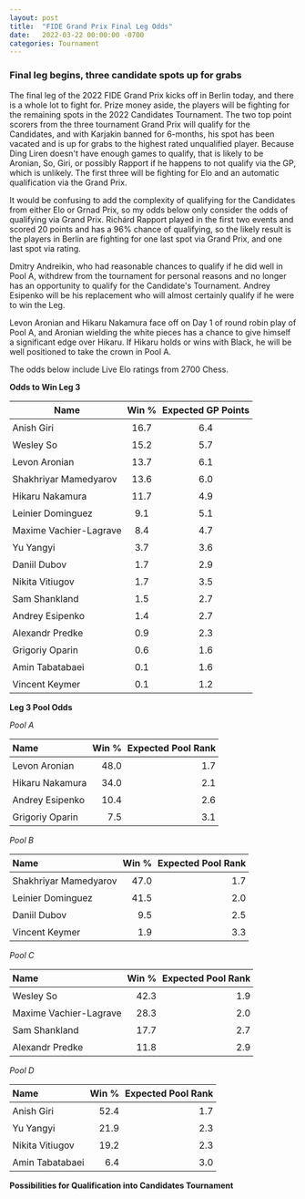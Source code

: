 ```yaml
---
layout: post
title:  "FIDE Grand Prix Final Leg Odds"
date:   2022-03-22 00:00:00 -0700
categories: Tournament
---
```


<script src="https://cdn.plot.ly/plotly-latest.min.js"></script> 

<style>
    table th, table td { padding: 5px 5px; }
    #content-desktop {display: block;}
    #content-mobile {display: none;}
    @media screen and (max-width: 768px) {
    #content-desktop {display: none;}
    #content-mobile {display: block;}
}
</style>

### Final leg begins, three candidate spots up for grabs

The final leg of the 2022 FIDE Grand Prix kicks off in Berlin today, and there is a whole lot to fight for. Prize money aside, the players will be fighting for the remaining spots in the 2022 Candidates Tournament. The two top point scorers from the three tournament Grand Prix will qualify for the Candidates, and with Karjakin banned for 6-months, his spot has been vacated and is up for grabs to the highest rated unqualified player. Because Ding Liren doesn't have enough games to qualify, that is likely to be Aronian, So, Giri, or possibly Rapport if he happens to not qualify via the GP, which is unlikely. The first three will be fighting for Elo and an automatic qualification via the Grand Prix.

It would be confusing to add the complexity of qualifying for the Candidates from either Elo or Grnad Prix, so my odds below only consider the odds of qualifying via Grand Prix. Richárd Rapport played in the first two events and scored 20 points and has a 96% chance of qualifying, so the likely result is the players in Berlin are fighting for one last spot via Grand Prix, and one last spot via rating.

Dmitry Andreikin, who had reasonable chances to qualify if he did well in Pool A, withdrew from the tournament for personal reasons and no longer has an opportunity to qualify for the Candidate's Tournament. Andrey Esipenko will be his replacement who will almost certainly qualify if he were to win the Leg.

Levon Aronian and Hikaru Nakamura face off on Day 1 of round robin play of Pool A, and Aronian wielding the white pieces has a chance to give himself a significant edge over Hikaru. If Hikaru holds or wins with Black, he will be well positioned to take the crown in Pool A.

The odds below include Live Elo ratings from 2700 Chess.

**Odds to Win Leg 3**

| Name                   | Win % |   Expected GP Points |
|------------------------|:-------:|:----------------------:|
| Anish Giri             |  16.7 |                  6.4 |
| Wesley So              |  15.2 |                  5.7 |
| Levon Aronian          |  13.7 |                  6.1 |
| Shakhriyar Mamedyarov  |  13.6 |                  6.0 |
| Hikaru Nakamura        |  11.7 |                  4.9 |
| Leinier Dominguez      |   9.1 |                  5.1 |
| Maxime Vachier-Lagrave |   8.4 |                  4.7 |
| Yu Yangyi              |   3.7 |                  3.6 |
| Daniil Dubov           |   1.7 |                  2.9 |
| Nikita Vitiugov        |   1.7 |                  3.5 |
| Sam Shankland          |   1.5 |                  2.7 |
| Andrey Esipenko        |   1.4 |                  2.7 |
| Alexandr Predke        |   0.9 |                  2.3 |
| Grigoriy Oparin        |   0.6 |                  1.6 |
| Amin Tabatabaei        |   0.1 |                  1.6 |
| Vincent Keymer         |   0.1 |                  1.2 |

**Leg 3 Pool Odds**

*Pool A*

| Name            |  Win %|   Expected Pool Rank |
|:----------------|------:|---------------------:|
| Levon Aronian   |  48.0 |                  1.7 |
| Hikaru Nakamura |  34.0 |                  2.1 |
| Andrey Esipenko |  10.4 |                  2.6 |
| Grigoriy Oparin |   7.5 |                  3.1 | 

*Pool B*

| Name                  | Win % |  Expected Pool Rank |
|:----------------------|------:|---------------------:|
| Shakhriyar Mamedyarov |  47.0 |                  1.7 |
| Leinier Dominguez     |  41.5 |                  2.0 |
| Daniil Dubov          |   9.5 |                  2.5 |
| Vincent Keymer        |   1.9 |                  3.3 | 

*Pool C*

| Name                   |  Win %|   Expected Pool Rank |
|:-----------------------|------:|---------------------:|
| Wesley So              |  42.3 |                  1.9 |
| Maxime Vachier-Lagrave |  28.3 |                  2.0 |
| Sam Shankland          |  17.7 |                  2.7 |
| Alexandr Predke        |  11.8 |                  2.9 | 
 

*Pool D*

| Name            |  Win %|   Expected Pool Rank |
|:----------------|------:|---------------------:|
| Anish Giri      |  52.4 |                  1.7 |
| Yu Yangyi       |  21.9 |                  2.3 |
| Nikita Vitiugov |  19.2 |                  2.3 |
| Amin Tabatabaei |   6.4 |                  3.0 | 


**Possibilities for Qualification into Candidates Tournament** 


<div id = "content-desktop">
<div>                            <div id="45c2b513-04db-42c1-8ae5-6a98a266e386" class="plotly-graph-div" style="height:100%; width:100%;"></div>            <script type="text/javascript">                                    window.PLOTLYENV=window.PLOTLYENV || {};                                    if (document.getElementById("45c2b513-04db-42c1-8ae5-6a98a266e386")) {                    Plotly.newPlot(                        "45c2b513-04db-42c1-8ae5-6a98a266e386",                        [{"alignmentgroup":"True","hovertemplate":"Probability: %{y}","legendgroup":"DNQ","marker":{"color":"#219ebc","pattern":{"shape":""}},"name":"DNQ","offsetgroup":"DNQ","orientation":"v","showlegend":true,"textposition":"auto","x":[0.0,1.0,2.0,3.0,4.0,5.0,6.0,7.0,8.0,9.0,10.0,11.0,12.0,13.0,14.0,15.0,16.0,17.0,20.0,23.0,26.0],"xaxis":"x","y":[0.0,0.0,0.0,0.0,0.0,0.0,0.0,0.0,0.0,0.0,0.047,0.05333333333333334,0.03133333333333333,0.141,0.2472,0.0,0.0,0.16566666666666666,0.05893333333333333,0.0,0.0],"yaxis":"y","type":"bar"},{"alignmentgroup":"True","hovertemplate":"Probability: %{y}","legendgroup":"Second","marker":{"color":"#023047","pattern":{"shape":""}},"name":"Second","offsetgroup":"Second","orientation":"v","showlegend":true,"textposition":"auto","x":[0.0,1.0,2.0,3.0,4.0,5.0,6.0,7.0,8.0,9.0,10.0,11.0,12.0,13.0,14.0,15.0,16.0,17.0,20.0,23.0,26.0],"xaxis":"x","y":[0.0,0.0,0.0,0.0,0.0,0.0,0.0,0.0,0.0,0.0,0.0,0.0,0.0,0.0,0.00013333333333333334,0.0,0.0,0.06233333333333333,0.056133333333333334,0.0,0.0],"yaxis":"y","type":"bar"},{"alignmentgroup":"True","hovertemplate":"Probability: %{y}","legendgroup":"First","marker":{"color":"#ffb703","pattern":{"shape":""}},"name":"First","offsetgroup":"First","orientation":"v","showlegend":true,"textposition":"auto","x":[0.0,1.0,2.0,3.0,4.0,5.0,6.0,7.0,8.0,9.0,10.0,11.0,12.0,13.0,14.0,15.0,16.0,17.0,20.0,23.0,26.0],"xaxis":"x","y":[0.0,0.0,0.0,0.0,0.0,0.0,0.0,0.0,0.0,0.0,0.0,0.0,0.0,0.0,0.0,0.0,0.0,0.0,0.0,0.13693333333333332,0.0],"yaxis":"y","type":"bar"}],                        {"barmode":"stack","hovermode":"x unified","legend":{"title":{"text":"Grand Prix Result"},"tracegroupgap":0},"margin":{"t":60},"template":{"data":{"barpolar":[{"marker":{"line":{"color":"white","width":0.5},"pattern":{"fillmode":"overlay","size":10,"solidity":0.2}},"type":"barpolar"}],"bar":[{"error_x":{"color":"rgb(36,36,36)"},"error_y":{"color":"rgb(36,36,36)"},"marker":{"line":{"color":"white","width":0.5},"pattern":{"fillmode":"overlay","size":10,"solidity":0.2}},"type":"bar"}],"carpet":[{"aaxis":{"endlinecolor":"rgb(36,36,36)","gridcolor":"white","linecolor":"white","minorgridcolor":"white","startlinecolor":"rgb(36,36,36)"},"baxis":{"endlinecolor":"rgb(36,36,36)","gridcolor":"white","linecolor":"white","minorgridcolor":"white","startlinecolor":"rgb(36,36,36)"},"type":"carpet"}],"choropleth":[{"colorbar":{"outlinewidth":1,"tickcolor":"rgb(36,36,36)","ticks":"outside"},"type":"choropleth"}],"contourcarpet":[{"colorbar":{"outlinewidth":1,"tickcolor":"rgb(36,36,36)","ticks":"outside"},"type":"contourcarpet"}],"contour":[{"colorbar":{"outlinewidth":1,"tickcolor":"rgb(36,36,36)","ticks":"outside"},"colorscale":[[0.0,"#440154"],[0.1111111111111111,"#482878"],[0.2222222222222222,"#3e4989"],[0.3333333333333333,"#31688e"],[0.4444444444444444,"#26828e"],[0.5555555555555556,"#1f9e89"],[0.6666666666666666,"#35b779"],[0.7777777777777778,"#6ece58"],[0.8888888888888888,"#b5de2b"],[1.0,"#fde725"]],"type":"contour"}],"heatmapgl":[{"colorbar":{"outlinewidth":1,"tickcolor":"rgb(36,36,36)","ticks":"outside"},"colorscale":[[0.0,"#440154"],[0.1111111111111111,"#482878"],[0.2222222222222222,"#3e4989"],[0.3333333333333333,"#31688e"],[0.4444444444444444,"#26828e"],[0.5555555555555556,"#1f9e89"],[0.6666666666666666,"#35b779"],[0.7777777777777778,"#6ece58"],[0.8888888888888888,"#b5de2b"],[1.0,"#fde725"]],"type":"heatmapgl"}],"heatmap":[{"colorbar":{"outlinewidth":1,"tickcolor":"rgb(36,36,36)","ticks":"outside"},"colorscale":[[0.0,"#440154"],[0.1111111111111111,"#482878"],[0.2222222222222222,"#3e4989"],[0.3333333333333333,"#31688e"],[0.4444444444444444,"#26828e"],[0.5555555555555556,"#1f9e89"],[0.6666666666666666,"#35b779"],[0.7777777777777778,"#6ece58"],[0.8888888888888888,"#b5de2b"],[1.0,"#fde725"]],"type":"heatmap"}],"histogram2dcontour":[{"colorbar":{"outlinewidth":1,"tickcolor":"rgb(36,36,36)","ticks":"outside"},"colorscale":[[0.0,"#440154"],[0.1111111111111111,"#482878"],[0.2222222222222222,"#3e4989"],[0.3333333333333333,"#31688e"],[0.4444444444444444,"#26828e"],[0.5555555555555556,"#1f9e89"],[0.6666666666666666,"#35b779"],[0.7777777777777778,"#6ece58"],[0.8888888888888888,"#b5de2b"],[1.0,"#fde725"]],"type":"histogram2dcontour"}],"histogram2d":[{"colorbar":{"outlinewidth":1,"tickcolor":"rgb(36,36,36)","ticks":"outside"},"colorscale":[[0.0,"#440154"],[0.1111111111111111,"#482878"],[0.2222222222222222,"#3e4989"],[0.3333333333333333,"#31688e"],[0.4444444444444444,"#26828e"],[0.5555555555555556,"#1f9e89"],[0.6666666666666666,"#35b779"],[0.7777777777777778,"#6ece58"],[0.8888888888888888,"#b5de2b"],[1.0,"#fde725"]],"type":"histogram2d"}],"histogram":[{"marker":{"line":{"color":"white","width":0.6}},"type":"histogram"}],"mesh3d":[{"colorbar":{"outlinewidth":1,"tickcolor":"rgb(36,36,36)","ticks":"outside"},"type":"mesh3d"}],"parcoords":[{"line":{"colorbar":{"outlinewidth":1,"tickcolor":"rgb(36,36,36)","ticks":"outside"}},"type":"parcoords"}],"pie":[{"automargin":true,"type":"pie"}],"scatter3d":[{"line":{"colorbar":{"outlinewidth":1,"tickcolor":"rgb(36,36,36)","ticks":"outside"}},"marker":{"colorbar":{"outlinewidth":1,"tickcolor":"rgb(36,36,36)","ticks":"outside"}},"type":"scatter3d"}],"scattercarpet":[{"marker":{"colorbar":{"outlinewidth":1,"tickcolor":"rgb(36,36,36)","ticks":"outside"}},"type":"scattercarpet"}],"scattergeo":[{"marker":{"colorbar":{"outlinewidth":1,"tickcolor":"rgb(36,36,36)","ticks":"outside"}},"type":"scattergeo"}],"scattergl":[{"marker":{"colorbar":{"outlinewidth":1,"tickcolor":"rgb(36,36,36)","ticks":"outside"}},"type":"scattergl"}],"scattermapbox":[{"marker":{"colorbar":{"outlinewidth":1,"tickcolor":"rgb(36,36,36)","ticks":"outside"}},"type":"scattermapbox"}],"scatterpolargl":[{"marker":{"colorbar":{"outlinewidth":1,"tickcolor":"rgb(36,36,36)","ticks":"outside"}},"type":"scatterpolargl"}],"scatterpolar":[{"marker":{"colorbar":{"outlinewidth":1,"tickcolor":"rgb(36,36,36)","ticks":"outside"}},"type":"scatterpolar"}],"scatter":[{"marker":{"colorbar":{"outlinewidth":1,"tickcolor":"rgb(36,36,36)","ticks":"outside"}},"type":"scatter"}],"scatterternary":[{"marker":{"colorbar":{"outlinewidth":1,"tickcolor":"rgb(36,36,36)","ticks":"outside"}},"type":"scatterternary"}],"surface":[{"colorbar":{"outlinewidth":1,"tickcolor":"rgb(36,36,36)","ticks":"outside"},"colorscale":[[0.0,"#440154"],[0.1111111111111111,"#482878"],[0.2222222222222222,"#3e4989"],[0.3333333333333333,"#31688e"],[0.4444444444444444,"#26828e"],[0.5555555555555556,"#1f9e89"],[0.6666666666666666,"#35b779"],[0.7777777777777778,"#6ece58"],[0.8888888888888888,"#b5de2b"],[1.0,"#fde725"]],"type":"surface"}],"table":[{"cells":{"fill":{"color":"rgb(237,237,237)"},"line":{"color":"white"}},"header":{"fill":{"color":"rgb(217,217,217)"},"line":{"color":"white"}},"type":"table"}]},"layout":{"annotationdefaults":{"arrowhead":0,"arrowwidth":1},"autotypenumbers":"strict","coloraxis":{"colorbar":{"outlinewidth":1,"tickcolor":"rgb(36,36,36)","ticks":"outside"}},"colorscale":{"diverging":[[0.0,"rgb(103,0,31)"],[0.1,"rgb(178,24,43)"],[0.2,"rgb(214,96,77)"],[0.3,"rgb(244,165,130)"],[0.4,"rgb(253,219,199)"],[0.5,"rgb(247,247,247)"],[0.6,"rgb(209,229,240)"],[0.7,"rgb(146,197,222)"],[0.8,"rgb(67,147,195)"],[0.9,"rgb(33,102,172)"],[1.0,"rgb(5,48,97)"]],"sequential":[[0.0,"#440154"],[0.1111111111111111,"#482878"],[0.2222222222222222,"#3e4989"],[0.3333333333333333,"#31688e"],[0.4444444444444444,"#26828e"],[0.5555555555555556,"#1f9e89"],[0.6666666666666666,"#35b779"],[0.7777777777777778,"#6ece58"],[0.8888888888888888,"#b5de2b"],[1.0,"#fde725"]],"sequentialminus":[[0.0,"#440154"],[0.1111111111111111,"#482878"],[0.2222222222222222,"#3e4989"],[0.3333333333333333,"#31688e"],[0.4444444444444444,"#26828e"],[0.5555555555555556,"#1f9e89"],[0.6666666666666666,"#35b779"],[0.7777777777777778,"#6ece58"],[0.8888888888888888,"#b5de2b"],[1.0,"#fde725"]]},"colorway":["#1F77B4","#FF7F0E","#2CA02C","#D62728","#9467BD","#8C564B","#E377C2","#7F7F7F","#BCBD22","#17BECF"],"font":{"color":"rgb(36,36,36)"},"geo":{"bgcolor":"white","lakecolor":"white","landcolor":"white","showlakes":true,"showland":true,"subunitcolor":"white"},"hoverlabel":{"align":"left"},"hovermode":"closest","mapbox":{"style":"light"},"paper_bgcolor":"white","plot_bgcolor":"white","polar":{"angularaxis":{"gridcolor":"rgb(232,232,232)","linecolor":"rgb(36,36,36)","showgrid":false,"showline":true,"ticks":"outside"},"bgcolor":"white","radialaxis":{"gridcolor":"rgb(232,232,232)","linecolor":"rgb(36,36,36)","showgrid":false,"showline":true,"ticks":"outside"}},"scene":{"xaxis":{"backgroundcolor":"white","gridcolor":"rgb(232,232,232)","gridwidth":2,"linecolor":"rgb(36,36,36)","showbackground":true,"showgrid":false,"showline":true,"ticks":"outside","zeroline":false,"zerolinecolor":"rgb(36,36,36)"},"yaxis":{"backgroundcolor":"white","gridcolor":"rgb(232,232,232)","gridwidth":2,"linecolor":"rgb(36,36,36)","showbackground":true,"showgrid":false,"showline":true,"ticks":"outside","zeroline":false,"zerolinecolor":"rgb(36,36,36)"},"zaxis":{"backgroundcolor":"white","gridcolor":"rgb(232,232,232)","gridwidth":2,"linecolor":"rgb(36,36,36)","showbackground":true,"showgrid":false,"showline":true,"ticks":"outside","zeroline":false,"zerolinecolor":"rgb(36,36,36)"}},"shapedefaults":{"fillcolor":"black","line":{"width":0},"opacity":0.3},"ternary":{"aaxis":{"gridcolor":"rgb(232,232,232)","linecolor":"rgb(36,36,36)","showgrid":false,"showline":true,"ticks":"outside"},"baxis":{"gridcolor":"rgb(232,232,232)","linecolor":"rgb(36,36,36)","showgrid":false,"showline":true,"ticks":"outside"},"bgcolor":"white","caxis":{"gridcolor":"rgb(232,232,232)","linecolor":"rgb(36,36,36)","showgrid":false,"showline":true,"ticks":"outside"}},"title":{"x":0.05},"xaxis":{"automargin":true,"gridcolor":"rgb(232,232,232)","linecolor":"rgb(36,36,36)","showgrid":false,"showline":true,"ticks":"outside","title":{"standoff":15},"zeroline":false,"zerolinecolor":"rgb(36,36,36)"},"yaxis":{"automargin":true,"gridcolor":"rgb(232,232,232)","linecolor":"rgb(36,36,36)","showgrid":false,"showline":true,"ticks":"outside","title":{"standoff":15},"zeroline":false,"zerolinecolor":"rgb(36,36,36)"}}},"updatemenus":[{"active":6,"buttons":[{"args":[{"y":[[0.0,0.0,0.0,0.342,0.11433333333333333,0.235,0.06266666666666666,0.128,0.0,0.0,0.0756,0.0,0.0,0.0334,0.0,0.0,0.007933333333333334,0.0,0.0,0.0,0.0],[0.0,0.0,0.0,0.0,0.0,0.0,0.0,0.0,0.0,0.0,0.0,0.0,0.0,0.0,0.0,0.0,0.0010666666666666667,0.0,0.0,0.0,0.0],[0.0,0.0,0.0,0.0,0.0,0.0,0.0,0.0,0.0,0.0,0.0,0.0,0.0,0.0,0.0,0.0,0.0,0.0,0.0,0.0,0.0]]}],"label":"Alexandr Predke","method":"restyle"},{"args":[{"y":[[0.0,0.0,0.0,0.0,0.20366666666666666,0.10333333333333333,0.188,0.23233333333333334,0.1684,0.0,0.0,0.0666,0.0,0.0,0.0238,0.0,0.0,0.0006666666666666666,0.0,0.0,0.0],[0.0,0.0,0.0,0.0,0.0,0.0,0.0,0.0,0.0,0.0,0.0,0.0,0.0,0.0,0.0,0.0,0.0,0.0132,0.0,0.0,0.0],[0.0,0.0,0.0,0.0,0.0,0.0,0.0,0.0,0.0,0.0,0.0,0.0,0.0,0.0,0.0,0.0,0.0,0.0,0.0,0.0,0.0]]}],"label":"Andrey Esipenko","method":"restyle"},{"args":[{"y":[[0.0,0.0,0.0,0.0,0.0,0.0,0.0,0.06266666666666666,0.047,0.04713333333333333,0.1548,0.16426666666666667,0.0,0.0,0.2152,0.0,0.0,0.13153333333333334,0.0036,0.0,0.0],[0.0,0.0,0.0,0.0,0.0,0.0,0.0,0.0,0.0,0.0,0.0,0.0,0.0,0.0,0.0,0.0,0.0,0.010733333333333333,0.049933333333333337,0.0,0.0],[0.0,0.0,0.0,0.0,0.0,0.0,0.0,0.0,0.0,0.0,0.0,0.0,0.0,0.0,0.0,0.0,0.0,0.0,0.11313333333333334,0.0,0.0]]}],"label":"Anish Giri","method":"restyle"},{"args":[{"y":[[0.0,0.0,0.0,0.07833333333333334,0.15666666666666668,0.28026666666666666,0.17773333333333333,0.21153333333333332,0.0,0.0,0.05686666666666667,0.0,0.0,0.0216,0.0,0.0,0.0144,0.0,0.0,0.0,0.0],[0.0,0.0,0.0,0.0,0.0,0.0,0.0,0.0,0.0,0.0,0.0,0.0,0.0,0.0,0.0,0.0,0.0026,0.0,0.0,0.0,0.0],[0.0,0.0,0.0,0.0,0.0,0.0,0.0,0.0,0.0,0.0,0.0,0.0,0.0,0.0,0.0,0.0,0.0,0.0,0.0,0.0,0.0]]}],"label":"Daniil Dubov","method":"restyle"},{"args":[{"y":[[0.0,0.0,0.0,0.0,0.0,0.0,0.0,0.0,0.0,0.0,0.0,0.0,0.0,0.094,0.0858,0.1372,0.1216,0.1686,0.042333333333333334,0.0,0.0],[0.0,0.0,0.0,0.0,0.0,0.0,0.0,0.0,0.0,0.0,0.0,0.0,0.0,0.0,0.005333333333333333,0.0038,0.0010666666666666667,0.042133333333333335,0.06066666666666667,0.0,0.0],[0.0,0.0,0.0,0.0,0.0,0.0,0.0,0.0,0.0,0.0,0.0,0.0,0.0,0.0,0.0,0.0,0.0,0.0,0.034133333333333335,0.0864,0.11693333333333333]]}],"label":"Hikaru Nakamura","method":"restyle"},{"args":[{"y":[[0.0,0.0,0.0,0.0,0.0,0.0,0.0,0.10966666666666666,0.06266666666666666,0.12553333333333333,0.10706666666666667,0.17993333333333333,0.0,0.0,0.21946666666666667,0.0,0.0,0.10326666666666667,0.0023333333333333335,0.0,0.0],[0.0,0.0,0.0,0.0,0.0,0.0,0.0,0.0,0.0,0.0,0.0,0.0,0.0,0.0,0.0,0.0,0.0,0.0018,0.0238,0.0,0.0],[0.0,0.0,0.0,0.0,0.0,0.0,0.0,0.0,0.0,0.0,0.0,0.0,0.0,0.0,0.0,0.0,0.0,0.0,0.06446666666666667,0.0,0.0]]}],"label":"Leinier Dominguez","method":"restyle"},{"args":[{"y":[[0.0,0.0,0.0,0.0,0.0,0.0,0.0,0.0,0.0,0.0,0.047,0.05333333333333334,0.03133333333333333,0.141,0.2472,0.0,0.0,0.16566666666666666,0.05893333333333333,0.0,0.0],[0.0,0.0,0.0,0.0,0.0,0.0,0.0,0.0,0.0,0.0,0.0,0.0,0.0,0.0,0.00013333333333333334,0.0,0.0,0.06233333333333333,0.056133333333333334,0.0,0.0],[0.0,0.0,0.0,0.0,0.0,0.0,0.0,0.0,0.0,0.0,0.0,0.0,0.0,0.0,0.0,0.0,0.0,0.0,0.0,0.13693333333333332,0.0]]}],"label":"Levon Aronian","method":"restyle"},{"args":[{"y":[[0.0,0.0,0.0,0.0,0.0,0.0,0.0,0.06266666666666666,0.08586666666666666,0.1256,0.12006666666666667,0.32313333333333333,0.0,0.0,0.1168,0.0,0.0,0.07206666666666667,0.020666666666666667,0.0,0.0],[0.0,0.0,0.0,0.0,0.0,0.0,0.0,0.0,0.0,0.0,0.0,0.0,0.0,0.0,0.0,0.0,0.0,0.009933333333333334,0.05193333333333333,0.0,0.0],[0.0,0.0,0.0,0.0,0.0,0.0,0.0,0.0,0.0,0.0,0.0,0.0,0.0,0.0,0.0,0.0,0.0,0.0,0.011266666666666666,0.0,0.0]]}],"label":"Maxime Vachier-Lagrave","method":"restyle"},{"args":[{"y":[[0.0,0.0,0.0,0.12533333333333332,0.03133333333333333,0.27973333333333333,0.1748,0.1964,0.0,0.0,0.1264,0.0,0.0,0.04906666666666667,0.0,0.0,0.015333333333333332,0.0,0.0,0.0,0.0],[0.0,0.0,0.0,0.0,0.0,0.0,0.0,0.0,0.0,0.0,0.0,0.0,0.0,0.0,0.0,0.0,0.0016,0.0,0.0,0.0,0.0],[0.0,0.0,0.0,0.0,0.0,0.0,0.0,0.0,0.0,0.0,0.0,0.0,0.0,0.0,0.0,0.0,0.0,0.0,0.0,0.0,0.0]]}],"label":"Nikita Vitiugov","method":"restyle"},{"args":[{"y":[[0.0,0.0,0.0,0.0,0.0,0.0,0.0,0.0,0.0,0.0,0.0,0.0,0.0,0.0,0.0,0.0,0.0,0.0,0.039,0.0,0.0],[0.0,0.0,0.0,0.0,0.0,0.0,0.0,0.0,0.0,0.0,0.0,0.0,0.0,0.0,0.0,0.0,0.0,0.0,0.5242666666666667,0.0,0.0],[0.0,0.0,0.0,0.0,0.0,0.0,0.0,0.0,0.0,0.0,0.0,0.0,0.0,0.0,0.0,0.0,0.0,0.0,0.4367333333333333,0.0,0.0]]}],"label":"Richard Rapport","method":"restyle"},{"args":[{"y":[[0.0,0.0,0.0,0.0,0.31333333333333335,0.14913333333333334,0.15746666666666667,0.05606666666666667,0.1474,0.0,0.0,0.12193333333333334,0.0,0.0,0.038733333333333335,0.0,0.0,0.009266666666666666,0.0,0.0,0.0],[0.0,0.0,0.0,0.0,0.0,0.0,0.0,0.0,0.0,0.0,0.0,0.0,0.0,0.0,0.0006666666666666666,0.0,0.0,0.006,0.0,0.0,0.0],[0.0,0.0,0.0,0.0,0.0,0.0,0.0,0.0,0.0,0.0,0.0,0.0,0.0,0.0,0.0,0.0,0.0,0.0,0.0,0.0,0.0]]}],"label":"Sam Shankland","method":"restyle"},{"args":[{"y":[[0.0,0.0,0.0,0.03133333333333333,0.094,0.032933333333333335,0.1014,0.27013333333333334,0.0,0.0,0.22033333333333333,0.0,0.0,0.11373333333333334,0.0,0.0,0.12193333333333334,0.0,0.0,0.0,0.0],[0.0,0.0,0.0,0.0,0.0,0.0,0.0,0.0,0.0,0.0,0.0,0.0,0.0,0.0,0.0,0.0,0.0142,0.0,0.0,0.0,0.0],[0.0,0.0,0.0,0.0,0.0,0.0,0.0,0.0,0.0,0.0,0.0,0.0,0.0,0.0,0.0,0.0,0.0,0.0,0.0,0.0,0.0]]}],"label":"Shakhriyar Mamedyarov","method":"restyle"},{"args":[{"y":[[0.0,0.0,0.0,0.0,0.06266666666666666,0.058,0.14113333333333333,0.09813333333333334,0.21733333333333332,0.0,0.0,0.15813333333333332,0.0,0.0,0.1128,0.0,0.0,0.09513333333333333,0.0,0.0,0.0],[0.0,0.0,0.0,0.0,0.0,0.0,0.0,0.0,0.0,0.0,0.0,0.0,0.0,0.0,0.0,0.0,0.0,0.056666666666666664,0.0,0.0,0.0],[0.0,0.0,0.0,0.0,0.0,0.0,0.0,0.0,0.0,0.0,0.0,0.0,0.0,0.0,0.0,0.0,0.0,0.0,0.0,0.0,0.0]]}],"label":"Wesley So","method":"restyle"}],"showactive":true,"xanchor":"left","y":1.2,"yanchor":"top"}],"xaxis":{"anchor":"y","domain":[0.0,1.0],"title":{"text":"Score"}},"yaxis":{"anchor":"x","domain":[0.0,1.0],"showgrid":false,"tickformat":",.1%","title":{"text":"Probability of Outcome"}}},                        {"responsive": true}                    )                };                            </script>        </div>
</div>

<div id = "content-mobile">
<div>                            <div id="d22b7264-6d4d-4439-b68a-7a099a78c00d" class="plotly-graph-div" style="height:3500px; width:100%;"></div>            <script type="text/javascript">                                    window.PLOTLYENV=window.PLOTLYENV || {};                                    if (document.getElementById("d22b7264-6d4d-4439-b68a-7a099a78c00d")) {                    Plotly.newPlot(                        "d22b7264-6d4d-4439-b68a-7a099a78c00d",                        [{"alignmentgroup":"True","hovertemplate":"Probability: %{y}","legendgroup":"DNQ","marker":{"color":"#219ebc","pattern":{"shape":""}},"name":"DNQ","offsetgroup":"DNQ","orientation":"v","showlegend":true,"textposition":"auto","x":[0.0,1.0,2.0,3.0,4.0,5.0,6.0,7.0,8.0,9.0,10.0,11.0,12.0,13.0,14.0,15.0,16.0,17.0,20.0,23.0,26.0],"xaxis":"x13","y":[0.0,0.0,0.0,0.342,0.11433333333333333,0.235,0.06266666666666666,0.128,0.0,0.0,0.0756,0.0,0.0,0.0334,0.0,0.0,0.007933333333333334,0.0,0.0,0.0,0.0],"yaxis":"y13","type":"bar"},{"alignmentgroup":"True","hovertemplate":"Probability: %{y}","legendgroup":"DNQ","marker":{"color":"#219ebc","pattern":{"shape":""}},"name":"DNQ","offsetgroup":"DNQ","orientation":"v","showlegend":false,"textposition":"auto","x":[0.0,1.0,2.0,3.0,4.0,5.0,6.0,7.0,8.0,9.0,10.0,11.0,12.0,13.0,14.0,15.0,16.0,17.0,20.0,23.0,26.0],"xaxis":"x12","y":[0.0,0.0,0.0,0.0,0.20366666666666666,0.10333333333333333,0.188,0.23233333333333334,0.1684,0.0,0.0,0.0666,0.0,0.0,0.0238,0.0,0.0,0.0006666666666666666,0.0,0.0,0.0],"yaxis":"y12","type":"bar"},{"alignmentgroup":"True","hovertemplate":"Probability: %{y}","legendgroup":"DNQ","marker":{"color":"#219ebc","pattern":{"shape":""}},"name":"DNQ","offsetgroup":"DNQ","orientation":"v","showlegend":false,"textposition":"auto","x":[0.0,1.0,2.0,3.0,4.0,5.0,6.0,7.0,8.0,9.0,10.0,11.0,12.0,13.0,14.0,15.0,16.0,17.0,20.0,23.0,26.0],"xaxis":"x11","y":[0.0,0.0,0.0,0.0,0.0,0.0,0.0,0.06266666666666666,0.047,0.04713333333333333,0.1548,0.16426666666666667,0.0,0.0,0.2152,0.0,0.0,0.13153333333333334,0.0036,0.0,0.0],"yaxis":"y11","type":"bar"},{"alignmentgroup":"True","hovertemplate":"Probability: %{y}","legendgroup":"DNQ","marker":{"color":"#219ebc","pattern":{"shape":""}},"name":"DNQ","offsetgroup":"DNQ","orientation":"v","showlegend":false,"textposition":"auto","x":[0.0,1.0,2.0,3.0,4.0,5.0,6.0,7.0,8.0,9.0,10.0,11.0,12.0,13.0,14.0,15.0,16.0,17.0,20.0,23.0,26.0],"xaxis":"x10","y":[0.0,0.0,0.0,0.07833333333333334,0.15666666666666668,0.28026666666666666,0.17773333333333333,0.21153333333333332,0.0,0.0,0.05686666666666667,0.0,0.0,0.0216,0.0,0.0,0.0144,0.0,0.0,0.0,0.0],"yaxis":"y10","type":"bar"},{"alignmentgroup":"True","hovertemplate":"Probability: %{y}","legendgroup":"DNQ","marker":{"color":"#219ebc","pattern":{"shape":""}},"name":"DNQ","offsetgroup":"DNQ","orientation":"v","showlegend":false,"textposition":"auto","x":[0.0,1.0,2.0,3.0,4.0,5.0,6.0,7.0,8.0,9.0,10.0,11.0,12.0,13.0,14.0,15.0,16.0,17.0,20.0,23.0,26.0],"xaxis":"x9","y":[0.0,0.0,0.0,0.0,0.0,0.0,0.0,0.0,0.0,0.0,0.0,0.0,0.0,0.094,0.0858,0.1372,0.1216,0.1686,0.042333333333333334,0.0,0.0],"yaxis":"y9","type":"bar"},{"alignmentgroup":"True","hovertemplate":"Probability: %{y}","legendgroup":"DNQ","marker":{"color":"#219ebc","pattern":{"shape":""}},"name":"DNQ","offsetgroup":"DNQ","orientation":"v","showlegend":false,"textposition":"auto","x":[0.0,1.0,2.0,3.0,4.0,5.0,6.0,7.0,8.0,9.0,10.0,11.0,12.0,13.0,14.0,15.0,16.0,17.0,20.0,23.0,26.0],"xaxis":"x8","y":[0.0,0.0,0.0,0.0,0.0,0.0,0.0,0.10966666666666666,0.06266666666666666,0.12553333333333333,0.10706666666666667,0.17993333333333333,0.0,0.0,0.21946666666666667,0.0,0.0,0.10326666666666667,0.0023333333333333335,0.0,0.0],"yaxis":"y8","type":"bar"},{"alignmentgroup":"True","hovertemplate":"Probability: %{y}","legendgroup":"DNQ","marker":{"color":"#219ebc","pattern":{"shape":""}},"name":"DNQ","offsetgroup":"DNQ","orientation":"v","showlegend":false,"textposition":"auto","x":[0.0,1.0,2.0,3.0,4.0,5.0,6.0,7.0,8.0,9.0,10.0,11.0,12.0,13.0,14.0,15.0,16.0,17.0,20.0,23.0,26.0],"xaxis":"x7","y":[0.0,0.0,0.0,0.0,0.0,0.0,0.0,0.0,0.0,0.0,0.047,0.05333333333333334,0.03133333333333333,0.141,0.2472,0.0,0.0,0.16566666666666666,0.05893333333333333,0.0,0.0],"yaxis":"y7","type":"bar"},{"alignmentgroup":"True","hovertemplate":"Probability: %{y}","legendgroup":"DNQ","marker":{"color":"#219ebc","pattern":{"shape":""}},"name":"DNQ","offsetgroup":"DNQ","orientation":"v","showlegend":false,"textposition":"auto","x":[0.0,1.0,2.0,3.0,4.0,5.0,6.0,7.0,8.0,9.0,10.0,11.0,12.0,13.0,14.0,15.0,16.0,17.0,20.0,23.0,26.0],"xaxis":"x6","y":[0.0,0.0,0.0,0.0,0.0,0.0,0.0,0.06266666666666666,0.08586666666666666,0.1256,0.12006666666666667,0.32313333333333333,0.0,0.0,0.1168,0.0,0.0,0.07206666666666667,0.020666666666666667,0.0,0.0],"yaxis":"y6","type":"bar"},{"alignmentgroup":"True","hovertemplate":"Probability: %{y}","legendgroup":"DNQ","marker":{"color":"#219ebc","pattern":{"shape":""}},"name":"DNQ","offsetgroup":"DNQ","orientation":"v","showlegend":false,"textposition":"auto","x":[0.0,1.0,2.0,3.0,4.0,5.0,6.0,7.0,8.0,9.0,10.0,11.0,12.0,13.0,14.0,15.0,16.0,17.0,20.0,23.0,26.0],"xaxis":"x5","y":[0.0,0.0,0.0,0.12533333333333332,0.03133333333333333,0.27973333333333333,0.1748,0.1964,0.0,0.0,0.1264,0.0,0.0,0.04906666666666667,0.0,0.0,0.015333333333333332,0.0,0.0,0.0,0.0],"yaxis":"y5","type":"bar"},{"alignmentgroup":"True","hovertemplate":"Probability: %{y}","legendgroup":"DNQ","marker":{"color":"#219ebc","pattern":{"shape":""}},"name":"DNQ","offsetgroup":"DNQ","orientation":"v","showlegend":false,"textposition":"auto","x":[0.0,1.0,2.0,3.0,4.0,5.0,6.0,7.0,8.0,9.0,10.0,11.0,12.0,13.0,14.0,15.0,16.0,17.0,20.0,23.0,26.0],"xaxis":"x4","y":[0.0,0.0,0.0,0.0,0.0,0.0,0.0,0.0,0.0,0.0,0.0,0.0,0.0,0.0,0.0,0.0,0.0,0.0,0.039,0.0,0.0],"yaxis":"y4","type":"bar"},{"alignmentgroup":"True","hovertemplate":"Probability: %{y}","legendgroup":"DNQ","marker":{"color":"#219ebc","pattern":{"shape":""}},"name":"DNQ","offsetgroup":"DNQ","orientation":"v","showlegend":false,"textposition":"auto","x":[0.0,1.0,2.0,3.0,4.0,5.0,6.0,7.0,8.0,9.0,10.0,11.0,12.0,13.0,14.0,15.0,16.0,17.0,20.0,23.0,26.0],"xaxis":"x3","y":[0.0,0.0,0.0,0.0,0.31333333333333335,0.14913333333333334,0.15746666666666667,0.05606666666666667,0.1474,0.0,0.0,0.12193333333333334,0.0,0.0,0.038733333333333335,0.0,0.0,0.009266666666666666,0.0,0.0,0.0],"yaxis":"y3","type":"bar"},{"alignmentgroup":"True","hovertemplate":"Probability: %{y}","legendgroup":"DNQ","marker":{"color":"#219ebc","pattern":{"shape":""}},"name":"DNQ","offsetgroup":"DNQ","orientation":"v","showlegend":false,"textposition":"auto","x":[0.0,1.0,2.0,3.0,4.0,5.0,6.0,7.0,8.0,9.0,10.0,11.0,12.0,13.0,14.0,15.0,16.0,17.0,20.0,23.0,26.0],"xaxis":"x2","y":[0.0,0.0,0.0,0.03133333333333333,0.094,0.032933333333333335,0.1014,0.27013333333333334,0.0,0.0,0.22033333333333333,0.0,0.0,0.11373333333333334,0.0,0.0,0.12193333333333334,0.0,0.0,0.0,0.0],"yaxis":"y2","type":"bar"},{"alignmentgroup":"True","hovertemplate":"Probability: %{y}","legendgroup":"DNQ","marker":{"color":"#219ebc","pattern":{"shape":""}},"name":"DNQ","offsetgroup":"DNQ","orientation":"v","showlegend":false,"textposition":"auto","x":[0.0,1.0,2.0,3.0,4.0,5.0,6.0,7.0,8.0,9.0,10.0,11.0,12.0,13.0,14.0,15.0,16.0,17.0,20.0,23.0,26.0],"xaxis":"x","y":[0.0,0.0,0.0,0.0,0.06266666666666666,0.058,0.14113333333333333,0.09813333333333334,0.21733333333333332,0.0,0.0,0.15813333333333332,0.0,0.0,0.1128,0.0,0.0,0.09513333333333333,0.0,0.0,0.0],"yaxis":"y","type":"bar"},{"alignmentgroup":"True","hovertemplate":"Probability: %{y}","legendgroup":"Second","marker":{"color":"#023047","pattern":{"shape":""}},"name":"Second","offsetgroup":"Second","orientation":"v","showlegend":true,"textposition":"auto","x":[0.0,1.0,2.0,3.0,4.0,5.0,6.0,7.0,8.0,9.0,10.0,11.0,12.0,13.0,14.0,15.0,16.0,17.0,20.0,23.0,26.0],"xaxis":"x13","y":[0.0,0.0,0.0,0.0,0.0,0.0,0.0,0.0,0.0,0.0,0.0,0.0,0.0,0.0,0.0,0.0,0.0010666666666666667,0.0,0.0,0.0,0.0],"yaxis":"y13","type":"bar"},{"alignmentgroup":"True","hovertemplate":"Probability: %{y}","legendgroup":"Second","marker":{"color":"#023047","pattern":{"shape":""}},"name":"Second","offsetgroup":"Second","orientation":"v","showlegend":false,"textposition":"auto","x":[0.0,1.0,2.0,3.0,4.0,5.0,6.0,7.0,8.0,9.0,10.0,11.0,12.0,13.0,14.0,15.0,16.0,17.0,20.0,23.0,26.0],"xaxis":"x12","y":[0.0,0.0,0.0,0.0,0.0,0.0,0.0,0.0,0.0,0.0,0.0,0.0,0.0,0.0,0.0,0.0,0.0,0.0132,0.0,0.0,0.0],"yaxis":"y12","type":"bar"},{"alignmentgroup":"True","hovertemplate":"Probability: %{y}","legendgroup":"Second","marker":{"color":"#023047","pattern":{"shape":""}},"name":"Second","offsetgroup":"Second","orientation":"v","showlegend":false,"textposition":"auto","x":[0.0,1.0,2.0,3.0,4.0,5.0,6.0,7.0,8.0,9.0,10.0,11.0,12.0,13.0,14.0,15.0,16.0,17.0,20.0,23.0,26.0],"xaxis":"x11","y":[0.0,0.0,0.0,0.0,0.0,0.0,0.0,0.0,0.0,0.0,0.0,0.0,0.0,0.0,0.0,0.0,0.0,0.010733333333333333,0.049933333333333337,0.0,0.0],"yaxis":"y11","type":"bar"},{"alignmentgroup":"True","hovertemplate":"Probability: %{y}","legendgroup":"Second","marker":{"color":"#023047","pattern":{"shape":""}},"name":"Second","offsetgroup":"Second","orientation":"v","showlegend":false,"textposition":"auto","x":[0.0,1.0,2.0,3.0,4.0,5.0,6.0,7.0,8.0,9.0,10.0,11.0,12.0,13.0,14.0,15.0,16.0,17.0,20.0,23.0,26.0],"xaxis":"x10","y":[0.0,0.0,0.0,0.0,0.0,0.0,0.0,0.0,0.0,0.0,0.0,0.0,0.0,0.0,0.0,0.0,0.0026,0.0,0.0,0.0,0.0],"yaxis":"y10","type":"bar"},{"alignmentgroup":"True","hovertemplate":"Probability: %{y}","legendgroup":"Second","marker":{"color":"#023047","pattern":{"shape":""}},"name":"Second","offsetgroup":"Second","orientation":"v","showlegend":false,"textposition":"auto","x":[0.0,1.0,2.0,3.0,4.0,5.0,6.0,7.0,8.0,9.0,10.0,11.0,12.0,13.0,14.0,15.0,16.0,17.0,20.0,23.0,26.0],"xaxis":"x9","y":[0.0,0.0,0.0,0.0,0.0,0.0,0.0,0.0,0.0,0.0,0.0,0.0,0.0,0.0,0.005333333333333333,0.0038,0.0010666666666666667,0.042133333333333335,0.06066666666666667,0.0,0.0],"yaxis":"y9","type":"bar"},{"alignmentgroup":"True","hovertemplate":"Probability: %{y}","legendgroup":"Second","marker":{"color":"#023047","pattern":{"shape":""}},"name":"Second","offsetgroup":"Second","orientation":"v","showlegend":false,"textposition":"auto","x":[0.0,1.0,2.0,3.0,4.0,5.0,6.0,7.0,8.0,9.0,10.0,11.0,12.0,13.0,14.0,15.0,16.0,17.0,20.0,23.0,26.0],"xaxis":"x8","y":[0.0,0.0,0.0,0.0,0.0,0.0,0.0,0.0,0.0,0.0,0.0,0.0,0.0,0.0,0.0,0.0,0.0,0.0018,0.0238,0.0,0.0],"yaxis":"y8","type":"bar"},{"alignmentgroup":"True","hovertemplate":"Probability: %{y}","legendgroup":"Second","marker":{"color":"#023047","pattern":{"shape":""}},"name":"Second","offsetgroup":"Second","orientation":"v","showlegend":false,"textposition":"auto","x":[0.0,1.0,2.0,3.0,4.0,5.0,6.0,7.0,8.0,9.0,10.0,11.0,12.0,13.0,14.0,15.0,16.0,17.0,20.0,23.0,26.0],"xaxis":"x7","y":[0.0,0.0,0.0,0.0,0.0,0.0,0.0,0.0,0.0,0.0,0.0,0.0,0.0,0.0,0.00013333333333333334,0.0,0.0,0.06233333333333333,0.056133333333333334,0.0,0.0],"yaxis":"y7","type":"bar"},{"alignmentgroup":"True","hovertemplate":"Probability: %{y}","legendgroup":"Second","marker":{"color":"#023047","pattern":{"shape":""}},"name":"Second","offsetgroup":"Second","orientation":"v","showlegend":false,"textposition":"auto","x":[0.0,1.0,2.0,3.0,4.0,5.0,6.0,7.0,8.0,9.0,10.0,11.0,12.0,13.0,14.0,15.0,16.0,17.0,20.0,23.0,26.0],"xaxis":"x6","y":[0.0,0.0,0.0,0.0,0.0,0.0,0.0,0.0,0.0,0.0,0.0,0.0,0.0,0.0,0.0,0.0,0.0,0.009933333333333334,0.05193333333333333,0.0,0.0],"yaxis":"y6","type":"bar"},{"alignmentgroup":"True","hovertemplate":"Probability: %{y}","legendgroup":"Second","marker":{"color":"#023047","pattern":{"shape":""}},"name":"Second","offsetgroup":"Second","orientation":"v","showlegend":false,"textposition":"auto","x":[0.0,1.0,2.0,3.0,4.0,5.0,6.0,7.0,8.0,9.0,10.0,11.0,12.0,13.0,14.0,15.0,16.0,17.0,20.0,23.0,26.0],"xaxis":"x5","y":[0.0,0.0,0.0,0.0,0.0,0.0,0.0,0.0,0.0,0.0,0.0,0.0,0.0,0.0,0.0,0.0,0.0016,0.0,0.0,0.0,0.0],"yaxis":"y5","type":"bar"},{"alignmentgroup":"True","hovertemplate":"Probability: %{y}","legendgroup":"Second","marker":{"color":"#023047","pattern":{"shape":""}},"name":"Second","offsetgroup":"Second","orientation":"v","showlegend":false,"textposition":"auto","x":[0.0,1.0,2.0,3.0,4.0,5.0,6.0,7.0,8.0,9.0,10.0,11.0,12.0,13.0,14.0,15.0,16.0,17.0,20.0,23.0,26.0],"xaxis":"x4","y":[0.0,0.0,0.0,0.0,0.0,0.0,0.0,0.0,0.0,0.0,0.0,0.0,0.0,0.0,0.0,0.0,0.0,0.0,0.5242666666666667,0.0,0.0],"yaxis":"y4","type":"bar"},{"alignmentgroup":"True","hovertemplate":"Probability: %{y}","legendgroup":"Second","marker":{"color":"#023047","pattern":{"shape":""}},"name":"Second","offsetgroup":"Second","orientation":"v","showlegend":false,"textposition":"auto","x":[0.0,1.0,2.0,3.0,4.0,5.0,6.0,7.0,8.0,9.0,10.0,11.0,12.0,13.0,14.0,15.0,16.0,17.0,20.0,23.0,26.0],"xaxis":"x3","y":[0.0,0.0,0.0,0.0,0.0,0.0,0.0,0.0,0.0,0.0,0.0,0.0,0.0,0.0,0.0006666666666666666,0.0,0.0,0.006,0.0,0.0,0.0],"yaxis":"y3","type":"bar"},{"alignmentgroup":"True","hovertemplate":"Probability: %{y}","legendgroup":"Second","marker":{"color":"#023047","pattern":{"shape":""}},"name":"Second","offsetgroup":"Second","orientation":"v","showlegend":false,"textposition":"auto","x":[0.0,1.0,2.0,3.0,4.0,5.0,6.0,7.0,8.0,9.0,10.0,11.0,12.0,13.0,14.0,15.0,16.0,17.0,20.0,23.0,26.0],"xaxis":"x2","y":[0.0,0.0,0.0,0.0,0.0,0.0,0.0,0.0,0.0,0.0,0.0,0.0,0.0,0.0,0.0,0.0,0.0142,0.0,0.0,0.0,0.0],"yaxis":"y2","type":"bar"},{"alignmentgroup":"True","hovertemplate":"Probability: %{y}","legendgroup":"Second","marker":{"color":"#023047","pattern":{"shape":""}},"name":"Second","offsetgroup":"Second","orientation":"v","showlegend":false,"textposition":"auto","x":[0.0,1.0,2.0,3.0,4.0,5.0,6.0,7.0,8.0,9.0,10.0,11.0,12.0,13.0,14.0,15.0,16.0,17.0,20.0,23.0,26.0],"xaxis":"x","y":[0.0,0.0,0.0,0.0,0.0,0.0,0.0,0.0,0.0,0.0,0.0,0.0,0.0,0.0,0.0,0.0,0.0,0.056666666666666664,0.0,0.0,0.0],"yaxis":"y","type":"bar"},{"alignmentgroup":"True","hovertemplate":"Probability: %{y}","legendgroup":"First","marker":{"color":"#ffb703","pattern":{"shape":""}},"name":"First","offsetgroup":"First","orientation":"v","showlegend":true,"textposition":"auto","x":[0.0,1.0,2.0,3.0,4.0,5.0,6.0,7.0,8.0,9.0,10.0,11.0,12.0,13.0,14.0,15.0,16.0,17.0,20.0,23.0,26.0],"xaxis":"x13","y":[0.0,0.0,0.0,0.0,0.0,0.0,0.0,0.0,0.0,0.0,0.0,0.0,0.0,0.0,0.0,0.0,0.0,0.0,0.0,0.0,0.0],"yaxis":"y13","type":"bar"},{"alignmentgroup":"True","hovertemplate":"Probability: %{y}","legendgroup":"First","marker":{"color":"#ffb703","pattern":{"shape":""}},"name":"First","offsetgroup":"First","orientation":"v","showlegend":false,"textposition":"auto","x":[0.0,1.0,2.0,3.0,4.0,5.0,6.0,7.0,8.0,9.0,10.0,11.0,12.0,13.0,14.0,15.0,16.0,17.0,20.0,23.0,26.0],"xaxis":"x12","y":[0.0,0.0,0.0,0.0,0.0,0.0,0.0,0.0,0.0,0.0,0.0,0.0,0.0,0.0,0.0,0.0,0.0,0.0,0.0,0.0,0.0],"yaxis":"y12","type":"bar"},{"alignmentgroup":"True","hovertemplate":"Probability: %{y}","legendgroup":"First","marker":{"color":"#ffb703","pattern":{"shape":""}},"name":"First","offsetgroup":"First","orientation":"v","showlegend":false,"textposition":"auto","x":[0.0,1.0,2.0,3.0,4.0,5.0,6.0,7.0,8.0,9.0,10.0,11.0,12.0,13.0,14.0,15.0,16.0,17.0,20.0,23.0,26.0],"xaxis":"x11","y":[0.0,0.0,0.0,0.0,0.0,0.0,0.0,0.0,0.0,0.0,0.0,0.0,0.0,0.0,0.0,0.0,0.0,0.0,0.11313333333333334,0.0,0.0],"yaxis":"y11","type":"bar"},{"alignmentgroup":"True","hovertemplate":"Probability: %{y}","legendgroup":"First","marker":{"color":"#ffb703","pattern":{"shape":""}},"name":"First","offsetgroup":"First","orientation":"v","showlegend":false,"textposition":"auto","x":[0.0,1.0,2.0,3.0,4.0,5.0,6.0,7.0,8.0,9.0,10.0,11.0,12.0,13.0,14.0,15.0,16.0,17.0,20.0,23.0,26.0],"xaxis":"x10","y":[0.0,0.0,0.0,0.0,0.0,0.0,0.0,0.0,0.0,0.0,0.0,0.0,0.0,0.0,0.0,0.0,0.0,0.0,0.0,0.0,0.0],"yaxis":"y10","type":"bar"},{"alignmentgroup":"True","hovertemplate":"Probability: %{y}","legendgroup":"First","marker":{"color":"#ffb703","pattern":{"shape":""}},"name":"First","offsetgroup":"First","orientation":"v","showlegend":false,"textposition":"auto","x":[0.0,1.0,2.0,3.0,4.0,5.0,6.0,7.0,8.0,9.0,10.0,11.0,12.0,13.0,14.0,15.0,16.0,17.0,20.0,23.0,26.0],"xaxis":"x9","y":[0.0,0.0,0.0,0.0,0.0,0.0,0.0,0.0,0.0,0.0,0.0,0.0,0.0,0.0,0.0,0.0,0.0,0.0,0.034133333333333335,0.0864,0.11693333333333333],"yaxis":"y9","type":"bar"},{"alignmentgroup":"True","hovertemplate":"Probability: %{y}","legendgroup":"First","marker":{"color":"#ffb703","pattern":{"shape":""}},"name":"First","offsetgroup":"First","orientation":"v","showlegend":false,"textposition":"auto","x":[0.0,1.0,2.0,3.0,4.0,5.0,6.0,7.0,8.0,9.0,10.0,11.0,12.0,13.0,14.0,15.0,16.0,17.0,20.0,23.0,26.0],"xaxis":"x8","y":[0.0,0.0,0.0,0.0,0.0,0.0,0.0,0.0,0.0,0.0,0.0,0.0,0.0,0.0,0.0,0.0,0.0,0.0,0.06446666666666667,0.0,0.0],"yaxis":"y8","type":"bar"},{"alignmentgroup":"True","hovertemplate":"Probability: %{y}","legendgroup":"First","marker":{"color":"#ffb703","pattern":{"shape":""}},"name":"First","offsetgroup":"First","orientation":"v","showlegend":false,"textposition":"auto","x":[0.0,1.0,2.0,3.0,4.0,5.0,6.0,7.0,8.0,9.0,10.0,11.0,12.0,13.0,14.0,15.0,16.0,17.0,20.0,23.0,26.0],"xaxis":"x7","y":[0.0,0.0,0.0,0.0,0.0,0.0,0.0,0.0,0.0,0.0,0.0,0.0,0.0,0.0,0.0,0.0,0.0,0.0,0.0,0.13693333333333332,0.0],"yaxis":"y7","type":"bar"},{"alignmentgroup":"True","hovertemplate":"Probability: %{y}","legendgroup":"First","marker":{"color":"#ffb703","pattern":{"shape":""}},"name":"First","offsetgroup":"First","orientation":"v","showlegend":false,"textposition":"auto","x":[0.0,1.0,2.0,3.0,4.0,5.0,6.0,7.0,8.0,9.0,10.0,11.0,12.0,13.0,14.0,15.0,16.0,17.0,20.0,23.0,26.0],"xaxis":"x6","y":[0.0,0.0,0.0,0.0,0.0,0.0,0.0,0.0,0.0,0.0,0.0,0.0,0.0,0.0,0.0,0.0,0.0,0.0,0.011266666666666666,0.0,0.0],"yaxis":"y6","type":"bar"},{"alignmentgroup":"True","hovertemplate":"Probability: %{y}","legendgroup":"First","marker":{"color":"#ffb703","pattern":{"shape":""}},"name":"First","offsetgroup":"First","orientation":"v","showlegend":false,"textposition":"auto","x":[0.0,1.0,2.0,3.0,4.0,5.0,6.0,7.0,8.0,9.0,10.0,11.0,12.0,13.0,14.0,15.0,16.0,17.0,20.0,23.0,26.0],"xaxis":"x5","y":[0.0,0.0,0.0,0.0,0.0,0.0,0.0,0.0,0.0,0.0,0.0,0.0,0.0,0.0,0.0,0.0,0.0,0.0,0.0,0.0,0.0],"yaxis":"y5","type":"bar"},{"alignmentgroup":"True","hovertemplate":"Probability: %{y}","legendgroup":"First","marker":{"color":"#ffb703","pattern":{"shape":""}},"name":"First","offsetgroup":"First","orientation":"v","showlegend":false,"textposition":"auto","x":[0.0,1.0,2.0,3.0,4.0,5.0,6.0,7.0,8.0,9.0,10.0,11.0,12.0,13.0,14.0,15.0,16.0,17.0,20.0,23.0,26.0],"xaxis":"x4","y":[0.0,0.0,0.0,0.0,0.0,0.0,0.0,0.0,0.0,0.0,0.0,0.0,0.0,0.0,0.0,0.0,0.0,0.0,0.4367333333333333,0.0,0.0],"yaxis":"y4","type":"bar"},{"alignmentgroup":"True","hovertemplate":"Probability: %{y}","legendgroup":"First","marker":{"color":"#ffb703","pattern":{"shape":""}},"name":"First","offsetgroup":"First","orientation":"v","showlegend":false,"textposition":"auto","x":[0.0,1.0,2.0,3.0,4.0,5.0,6.0,7.0,8.0,9.0,10.0,11.0,12.0,13.0,14.0,15.0,16.0,17.0,20.0,23.0,26.0],"xaxis":"x3","y":[0.0,0.0,0.0,0.0,0.0,0.0,0.0,0.0,0.0,0.0,0.0,0.0,0.0,0.0,0.0,0.0,0.0,0.0,0.0,0.0,0.0],"yaxis":"y3","type":"bar"},{"alignmentgroup":"True","hovertemplate":"Probability: %{y}","legendgroup":"First","marker":{"color":"#ffb703","pattern":{"shape":""}},"name":"First","offsetgroup":"First","orientation":"v","showlegend":false,"textposition":"auto","x":[0.0,1.0,2.0,3.0,4.0,5.0,6.0,7.0,8.0,9.0,10.0,11.0,12.0,13.0,14.0,15.0,16.0,17.0,20.0,23.0,26.0],"xaxis":"x2","y":[0.0,0.0,0.0,0.0,0.0,0.0,0.0,0.0,0.0,0.0,0.0,0.0,0.0,0.0,0.0,0.0,0.0,0.0,0.0,0.0,0.0],"yaxis":"y2","type":"bar"},{"alignmentgroup":"True","hovertemplate":"Probability: %{y}","legendgroup":"First","marker":{"color":"#ffb703","pattern":{"shape":""}},"name":"First","offsetgroup":"First","orientation":"v","showlegend":false,"textposition":"auto","x":[0.0,1.0,2.0,3.0,4.0,5.0,6.0,7.0,8.0,9.0,10.0,11.0,12.0,13.0,14.0,15.0,16.0,17.0,20.0,23.0,26.0],"xaxis":"x","y":[0.0,0.0,0.0,0.0,0.0,0.0,0.0,0.0,0.0,0.0,0.0,0.0,0.0,0.0,0.0,0.0,0.0,0.0,0.0,0.0,0.0],"yaxis":"y","type":"bar"}],                        {"annotations":[{"showarrow":false,"text":"Wesley So","x":0.5,"xanchor":"center","xref":"paper","y":0.05846153846153847,"yanchor":"bottom","yref":"paper"},{"showarrow":false,"text":"Shakhriyar Mamedyarov","x":0.5,"xanchor":"center","xref":"paper","y":0.13692307692307693,"yanchor":"bottom","yref":"paper"},{"showarrow":false,"text":"Sam Shankland","x":0.5,"xanchor":"center","xref":"paper","y":0.2153846153846154,"yanchor":"bottom","yref":"paper"},{"showarrow":false,"text":"Richard Rapport","x":0.5,"xanchor":"center","xref":"paper","y":0.29384615384615387,"yanchor":"bottom","yref":"paper"},{"showarrow":false,"text":"Nikita Vitiugov","x":0.5,"xanchor":"center","xref":"paper","y":0.37230769230769234,"yanchor":"bottom","yref":"paper"},{"showarrow":false,"text":"Maxime Vachier-Lagrave","x":0.5,"xanchor":"center","xref":"paper","y":0.4507692307692308,"yanchor":"bottom","yref":"paper"},{"showarrow":false,"text":"Levon Aronian","x":0.5,"xanchor":"center","xref":"paper","y":0.5292307692307693,"yanchor":"bottom","yref":"paper"},{"showarrow":false,"text":"Leinier Dominguez","x":0.5,"xanchor":"center","xref":"paper","y":0.6076923076923076,"yanchor":"bottom","yref":"paper"},{"showarrow":false,"text":"Hikaru Nakamura","x":0.5,"xanchor":"center","xref":"paper","y":0.6861538461538461,"yanchor":"bottom","yref":"paper"},{"showarrow":false,"text":"Daniil Dubov","x":0.5,"xanchor":"center","xref":"paper","y":0.7646153846153846,"yanchor":"bottom","yref":"paper"},{"showarrow":false,"text":"Anish Giri","x":0.5,"xanchor":"center","xref":"paper","y":0.8430769230769232,"yanchor":"bottom","yref":"paper"},{"showarrow":false,"text":"Andrey Esipenko","x":0.5,"xanchor":"center","xref":"paper","y":0.9215384615384615,"yanchor":"bottom","yref":"paper"},{"showarrow":false,"text":"Alexandr Predke","x":0.5,"xanchor":"center","xref":"paper","y":1.0,"yanchor":"bottom","yref":"paper"}],"barmode":"relative","height":3500,"hovermode":"x unified","legend":{"title":{"text":"Grand Prix Result"},"tracegroupgap":0},"margin":{"t":60},"template":{"data":{"barpolar":[{"marker":{"line":{"color":"white","width":0.5},"pattern":{"fillmode":"overlay","size":10,"solidity":0.2}},"type":"barpolar"}],"bar":[{"error_x":{"color":"rgb(36,36,36)"},"error_y":{"color":"rgb(36,36,36)"},"marker":{"line":{"color":"white","width":0.5},"pattern":{"fillmode":"overlay","size":10,"solidity":0.2}},"type":"bar"}],"carpet":[{"aaxis":{"endlinecolor":"rgb(36,36,36)","gridcolor":"white","linecolor":"white","minorgridcolor":"white","startlinecolor":"rgb(36,36,36)"},"baxis":{"endlinecolor":"rgb(36,36,36)","gridcolor":"white","linecolor":"white","minorgridcolor":"white","startlinecolor":"rgb(36,36,36)"},"type":"carpet"}],"choropleth":[{"colorbar":{"outlinewidth":1,"tickcolor":"rgb(36,36,36)","ticks":"outside"},"type":"choropleth"}],"contourcarpet":[{"colorbar":{"outlinewidth":1,"tickcolor":"rgb(36,36,36)","ticks":"outside"},"type":"contourcarpet"}],"contour":[{"colorbar":{"outlinewidth":1,"tickcolor":"rgb(36,36,36)","ticks":"outside"},"colorscale":[[0.0,"#440154"],[0.1111111111111111,"#482878"],[0.2222222222222222,"#3e4989"],[0.3333333333333333,"#31688e"],[0.4444444444444444,"#26828e"],[0.5555555555555556,"#1f9e89"],[0.6666666666666666,"#35b779"],[0.7777777777777778,"#6ece58"],[0.8888888888888888,"#b5de2b"],[1.0,"#fde725"]],"type":"contour"}],"heatmapgl":[{"colorbar":{"outlinewidth":1,"tickcolor":"rgb(36,36,36)","ticks":"outside"},"colorscale":[[0.0,"#440154"],[0.1111111111111111,"#482878"],[0.2222222222222222,"#3e4989"],[0.3333333333333333,"#31688e"],[0.4444444444444444,"#26828e"],[0.5555555555555556,"#1f9e89"],[0.6666666666666666,"#35b779"],[0.7777777777777778,"#6ece58"],[0.8888888888888888,"#b5de2b"],[1.0,"#fde725"]],"type":"heatmapgl"}],"heatmap":[{"colorbar":{"outlinewidth":1,"tickcolor":"rgb(36,36,36)","ticks":"outside"},"colorscale":[[0.0,"#440154"],[0.1111111111111111,"#482878"],[0.2222222222222222,"#3e4989"],[0.3333333333333333,"#31688e"],[0.4444444444444444,"#26828e"],[0.5555555555555556,"#1f9e89"],[0.6666666666666666,"#35b779"],[0.7777777777777778,"#6ece58"],[0.8888888888888888,"#b5de2b"],[1.0,"#fde725"]],"type":"heatmap"}],"histogram2dcontour":[{"colorbar":{"outlinewidth":1,"tickcolor":"rgb(36,36,36)","ticks":"outside"},"colorscale":[[0.0,"#440154"],[0.1111111111111111,"#482878"],[0.2222222222222222,"#3e4989"],[0.3333333333333333,"#31688e"],[0.4444444444444444,"#26828e"],[0.5555555555555556,"#1f9e89"],[0.6666666666666666,"#35b779"],[0.7777777777777778,"#6ece58"],[0.8888888888888888,"#b5de2b"],[1.0,"#fde725"]],"type":"histogram2dcontour"}],"histogram2d":[{"colorbar":{"outlinewidth":1,"tickcolor":"rgb(36,36,36)","ticks":"outside"},"colorscale":[[0.0,"#440154"],[0.1111111111111111,"#482878"],[0.2222222222222222,"#3e4989"],[0.3333333333333333,"#31688e"],[0.4444444444444444,"#26828e"],[0.5555555555555556,"#1f9e89"],[0.6666666666666666,"#35b779"],[0.7777777777777778,"#6ece58"],[0.8888888888888888,"#b5de2b"],[1.0,"#fde725"]],"type":"histogram2d"}],"histogram":[{"marker":{"line":{"color":"white","width":0.6}},"type":"histogram"}],"mesh3d":[{"colorbar":{"outlinewidth":1,"tickcolor":"rgb(36,36,36)","ticks":"outside"},"type":"mesh3d"}],"parcoords":[{"line":{"colorbar":{"outlinewidth":1,"tickcolor":"rgb(36,36,36)","ticks":"outside"}},"type":"parcoords"}],"pie":[{"automargin":true,"type":"pie"}],"scatter3d":[{"line":{"colorbar":{"outlinewidth":1,"tickcolor":"rgb(36,36,36)","ticks":"outside"}},"marker":{"colorbar":{"outlinewidth":1,"tickcolor":"rgb(36,36,36)","ticks":"outside"}},"type":"scatter3d"}],"scattercarpet":[{"marker":{"colorbar":{"outlinewidth":1,"tickcolor":"rgb(36,36,36)","ticks":"outside"}},"type":"scattercarpet"}],"scattergeo":[{"marker":{"colorbar":{"outlinewidth":1,"tickcolor":"rgb(36,36,36)","ticks":"outside"}},"type":"scattergeo"}],"scattergl":[{"marker":{"colorbar":{"outlinewidth":1,"tickcolor":"rgb(36,36,36)","ticks":"outside"}},"type":"scattergl"}],"scattermapbox":[{"marker":{"colorbar":{"outlinewidth":1,"tickcolor":"rgb(36,36,36)","ticks":"outside"}},"type":"scattermapbox"}],"scatterpolargl":[{"marker":{"colorbar":{"outlinewidth":1,"tickcolor":"rgb(36,36,36)","ticks":"outside"}},"type":"scatterpolargl"}],"scatterpolar":[{"marker":{"colorbar":{"outlinewidth":1,"tickcolor":"rgb(36,36,36)","ticks":"outside"}},"type":"scatterpolar"}],"scatter":[{"marker":{"colorbar":{"outlinewidth":1,"tickcolor":"rgb(36,36,36)","ticks":"outside"}},"type":"scatter"}],"scatterternary":[{"marker":{"colorbar":{"outlinewidth":1,"tickcolor":"rgb(36,36,36)","ticks":"outside"}},"type":"scatterternary"}],"surface":[{"colorbar":{"outlinewidth":1,"tickcolor":"rgb(36,36,36)","ticks":"outside"},"colorscale":[[0.0,"#440154"],[0.1111111111111111,"#482878"],[0.2222222222222222,"#3e4989"],[0.3333333333333333,"#31688e"],[0.4444444444444444,"#26828e"],[0.5555555555555556,"#1f9e89"],[0.6666666666666666,"#35b779"],[0.7777777777777778,"#6ece58"],[0.8888888888888888,"#b5de2b"],[1.0,"#fde725"]],"type":"surface"}],"table":[{"cells":{"fill":{"color":"rgb(237,237,237)"},"line":{"color":"white"}},"header":{"fill":{"color":"rgb(217,217,217)"},"line":{"color":"white"}},"type":"table"}]},"layout":{"annotationdefaults":{"arrowhead":0,"arrowwidth":1},"autotypenumbers":"strict","coloraxis":{"colorbar":{"outlinewidth":1,"tickcolor":"rgb(36,36,36)","ticks":"outside"}},"colorscale":{"diverging":[[0.0,"rgb(103,0,31)"],[0.1,"rgb(178,24,43)"],[0.2,"rgb(214,96,77)"],[0.3,"rgb(244,165,130)"],[0.4,"rgb(253,219,199)"],[0.5,"rgb(247,247,247)"],[0.6,"rgb(209,229,240)"],[0.7,"rgb(146,197,222)"],[0.8,"rgb(67,147,195)"],[0.9,"rgb(33,102,172)"],[1.0,"rgb(5,48,97)"]],"sequential":[[0.0,"#440154"],[0.1111111111111111,"#482878"],[0.2222222222222222,"#3e4989"],[0.3333333333333333,"#31688e"],[0.4444444444444444,"#26828e"],[0.5555555555555556,"#1f9e89"],[0.6666666666666666,"#35b779"],[0.7777777777777778,"#6ece58"],[0.8888888888888888,"#b5de2b"],[1.0,"#fde725"]],"sequentialminus":[[0.0,"#440154"],[0.1111111111111111,"#482878"],[0.2222222222222222,"#3e4989"],[0.3333333333333333,"#31688e"],[0.4444444444444444,"#26828e"],[0.5555555555555556,"#1f9e89"],[0.6666666666666666,"#35b779"],[0.7777777777777778,"#6ece58"],[0.8888888888888888,"#b5de2b"],[1.0,"#fde725"]]},"colorway":["#1F77B4","#FF7F0E","#2CA02C","#D62728","#9467BD","#8C564B","#E377C2","#7F7F7F","#BCBD22","#17BECF"],"font":{"color":"rgb(36,36,36)"},"geo":{"bgcolor":"white","lakecolor":"white","landcolor":"white","showlakes":true,"showland":true,"subunitcolor":"white"},"hoverlabel":{"align":"left"},"hovermode":"closest","mapbox":{"style":"light"},"paper_bgcolor":"white","plot_bgcolor":"white","polar":{"angularaxis":{"gridcolor":"rgb(232,232,232)","linecolor":"rgb(36,36,36)","showgrid":false,"showline":true,"ticks":"outside"},"bgcolor":"white","radialaxis":{"gridcolor":"rgb(232,232,232)","linecolor":"rgb(36,36,36)","showgrid":false,"showline":true,"ticks":"outside"}},"scene":{"xaxis":{"backgroundcolor":"white","gridcolor":"rgb(232,232,232)","gridwidth":2,"linecolor":"rgb(36,36,36)","showbackground":true,"showgrid":false,"showline":true,"ticks":"outside","zeroline":false,"zerolinecolor":"rgb(36,36,36)"},"yaxis":{"backgroundcolor":"white","gridcolor":"rgb(232,232,232)","gridwidth":2,"linecolor":"rgb(36,36,36)","showbackground":true,"showgrid":false,"showline":true,"ticks":"outside","zeroline":false,"zerolinecolor":"rgb(36,36,36)"},"zaxis":{"backgroundcolor":"white","gridcolor":"rgb(232,232,232)","gridwidth":2,"linecolor":"rgb(36,36,36)","showbackground":true,"showgrid":false,"showline":true,"ticks":"outside","zeroline":false,"zerolinecolor":"rgb(36,36,36)"}},"shapedefaults":{"fillcolor":"black","line":{"width":0},"opacity":0.3},"ternary":{"aaxis":{"gridcolor":"rgb(232,232,232)","linecolor":"rgb(36,36,36)","showgrid":false,"showline":true,"ticks":"outside"},"baxis":{"gridcolor":"rgb(232,232,232)","linecolor":"rgb(36,36,36)","showgrid":false,"showline":true,"ticks":"outside"},"bgcolor":"white","caxis":{"gridcolor":"rgb(232,232,232)","linecolor":"rgb(36,36,36)","showgrid":false,"showline":true,"ticks":"outside"}},"title":{"x":0.05},"xaxis":{"automargin":true,"gridcolor":"rgb(232,232,232)","linecolor":"rgb(36,36,36)","showgrid":false,"showline":true,"ticks":"outside","title":{"standoff":15},"zeroline":false,"zerolinecolor":"rgb(36,36,36)"},"yaxis":{"automargin":true,"gridcolor":"rgb(232,232,232)","linecolor":"rgb(36,36,36)","showgrid":false,"showline":true,"ticks":"outside","title":{"standoff":15},"zeroline":false,"zerolinecolor":"rgb(36,36,36)"}}},"xaxis":{"anchor":"y","domain":[0.0,1.0],"title":{"text":"Score"}},"yaxis":{"anchor":"x","domain":[0.0,0.05846153846153847],"tickformat":",.1%","title":{"text":"Probability"}},"xaxis2":{"anchor":"y2","domain":[0.0,1.0],"matches":"x","showticklabels":false},"yaxis2":{"anchor":"x2","domain":[0.07846153846153847,0.13692307692307693],"tickformat":",.1%","title":{"text":"Probability"}},"xaxis3":{"anchor":"y3","domain":[0.0,1.0],"matches":"x","showticklabels":false},"yaxis3":{"anchor":"x3","domain":[0.15692307692307694,0.2153846153846154],"tickformat":",.1%","title":{"text":"Probability"}},"xaxis4":{"anchor":"y4","domain":[0.0,1.0],"matches":"x","showticklabels":false},"yaxis4":{"anchor":"x4","domain":[0.23538461538461541,0.29384615384615387],"tickformat":",.1%","title":{"text":"Probability"}},"xaxis5":{"anchor":"y5","domain":[0.0,1.0],"matches":"x","showticklabels":false},"yaxis5":{"anchor":"x5","domain":[0.3138461538461539,0.37230769230769234],"tickformat":",.1%","title":{"text":"Probability"}},"xaxis6":{"anchor":"y6","domain":[0.0,1.0],"matches":"x","showticklabels":false},"yaxis6":{"anchor":"x6","domain":[0.39230769230769236,0.4507692307692308],"tickformat":",.1%","title":{"text":"Probability"}},"xaxis7":{"anchor":"y7","domain":[0.0,1.0],"matches":"x","showticklabels":false},"yaxis7":{"anchor":"x7","domain":[0.4707692307692308,0.5292307692307693],"tickformat":",.1%","title":{"text":"Probability"}},"xaxis8":{"anchor":"y8","domain":[0.0,1.0],"matches":"x","showticklabels":false},"yaxis8":{"anchor":"x8","domain":[0.5492307692307692,0.6076923076923076],"tickformat":",.1%","title":{"text":"Probability"}},"xaxis9":{"anchor":"y9","domain":[0.0,1.0],"matches":"x","showticklabels":false},"yaxis9":{"anchor":"x9","domain":[0.6276923076923077,0.6861538461538461],"tickformat":",.1%","title":{"text":"Probability"}},"xaxis10":{"anchor":"y10","domain":[0.0,1.0],"matches":"x","showticklabels":false},"yaxis10":{"anchor":"x10","domain":[0.7061538461538461,0.7646153846153846],"tickformat":",.1%","title":{"text":"Probability"}},"xaxis11":{"anchor":"y11","domain":[0.0,1.0],"matches":"x","showticklabels":false},"yaxis11":{"anchor":"x11","domain":[0.7846153846153847,0.8430769230769232],"tickformat":",.1%","title":{"text":"Probability"}},"xaxis12":{"anchor":"y12","domain":[0.0,1.0],"matches":"x","showticklabels":false},"yaxis12":{"anchor":"x12","domain":[0.8630769230769231,0.9215384615384615],"tickformat":",.1%","title":{"text":"Probability"}},"xaxis13":{"anchor":"y13","domain":[0.0,1.0],"matches":"x","showticklabels":false},"yaxis13":{"anchor":"x13","domain":[0.9415384615384615,1.0],"tickformat":",.1%","title":{"text":"Probability"}}},                        {"responsive": true}                    )                };                            </script>        </div>
</div>

### Overall odds of qualifying for the Candidates Tournament

| Name                   | Qualify % |   Expected GP Points |
|------------------------|-----------|----------------------|
| Richard Rapport        |      96.1 |                 20.0 |
| Hikaru Nakamura        |      35.0 |                 17.9 |
| Levon Aronian          |      25.6 |                 16.1 |
| Anish Giri             |      17.4 |                 13.4 |
| Leinier Dominguez      |       9.0 |                 12.1 |
| Maxime Vachier-Lagrave |       7.3 |                 11.7 |
| Wesley So              |       5.7 |                  9.7 |
| Shakhriyar Mamedyarov  |       1.4 |                  9.0 |
| Andrey Esipenko        |       1.3 |                  6.7 |
| Sam Shankland          |       0.7 |                  6.7 |
| Daniil Dubov           |       0.3 |                  5.9 |
| Nikita Vitiugov        |       0.2 |                  6.5 |
| Alexandr Predke        |       0.1 |                  5.3 |
